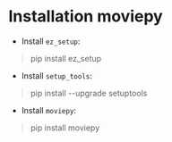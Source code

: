 # Installation moviepy

* Install `ez_setup`:
> pip install ez_setup
* Install `setup_tools`:
> pip install --upgrade setuptools
* Install `moviepy`:
> pip install moviepy